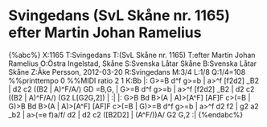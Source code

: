 # Svingedans (SvL Skåne nr. 1165) efter Martin Johan Ramelius

{%abc%}
X:1165
T:Svingedans
T:(SvL Skåne nr. 1165)
T:efter Martin Johan Ramelius
O:Östra Ingelstad, Skåne
S:Svenska Låtar Skåne
B:Svenska Låtar Skåne
Z:Åke Persson, 2012-03-20
R:Svingedans
M:3/4
L:1/8
Q:1/4=108
%%printtempo 0
%%MIDI ratio 2 1
K:Bb
|: G>=B d^f g>=b | a>^f [f2d2] _B2 | d2 c2 ((B2 | A)^F/A/) GD =B,G, |
   G>=B d^f g>=b | a>^f [f2d2] _B2 | d2 c2 ((B2 | A)^F/A/) (G2 L[G2G,2]) | :|
|: G>B Bd B>(A | A)>[A^F] [AF]F c>(=B | G)>B Bd B>(A | A)>[A^F] [AF]F c>(=B |
   G)>=B d^f g>=b | a>^f d2 f2 | g2 a2 _b2 | a>(=e f)a/f/ d2 | d2 c2 ([B2D2] | (A^F/))A/ G2 G,2 :|
{%endabc%}

